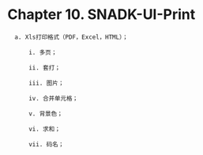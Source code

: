 # Chapter 10. SNADK-UI-Print

      a. Xls打印格式（PDF，Excel，HTML）；

          i. 多页；

          ii. 套打；

          iii. 图片；

          iv. 合并单元格；

          v. 背景色；

          vi. 求和；

          vii. 码名；



